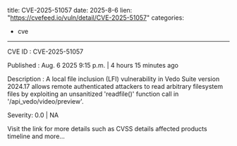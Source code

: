  
title: CVE-2025-51057
date: 2025-8-6
lien: "https://cvefeed.io/vuln/detail/CVE-2025-51057"
categories:
  - cve
---

CVE ID : CVE-2025-51057

Published :  Aug. 6
2025
9:15 p.m. | 4 hours
15 minutes ago

Description : A local file inclusion (LFI) vulnerability in Vedo Suite version 2024.17 allows remote authenticated attackers to read arbitrary filesystem files by exploiting an unsanitized 'readfile()' function call in '/api_vedo/video/preview'.

Severity: 0.0 | NA

Visit the link for more details
such as CVSS details
affected products
timeline
and more...

